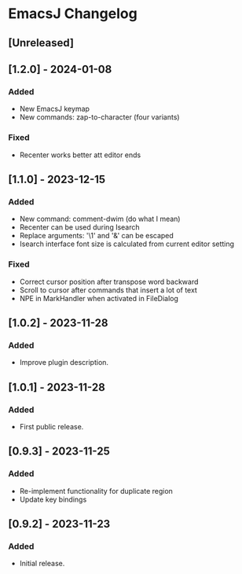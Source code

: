 <!-- Keep a Changelog guide -> https://keepachangelog.com -->

# EmacsJ Changelog

## [Unreleased]

## [1.2.0] - 2024-01-08

### Added
- New EmacsJ keymap
- New commands: zap-to-character (four variants)

### Fixed
- Recenter works better att editor ends

## [1.1.0] - 2023-12-15
 
### Added

- New command: comment-dwim (do what I mean)
- Recenter can be used during Isearch
- Replace arguments: '\1' and '\&' can be escaped
- Isearch interface font size is calculated from current editor setting

### Fixed
- Correct cursor position after transpose word backward
- Scroll to cursor after commands that insert a lot of text
- NPE in MarkHandler when activated in FileDialog

## [1.0.2] - 2023-11-28

### Added

- Improve plugin description.

## [1.0.1] - 2023-11-28

### Added

- First public release.

## [0.9.3] - 2023-11-25

### Added

- Re-implement functionality for duplicate region
- Update key bindings

## [0.9.2] - 2023-11-23

### Added

- Initial release.
